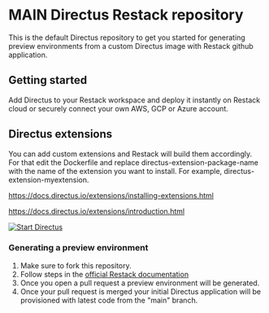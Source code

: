 # MAIN Directus Restack repository

This is the default Directus repository to get you started for generating preview environments from a custom Directus image with Restack github application.

## Getting started

Add Directus to your Restack workspace and deploy it instantly on Restack cloud or securely connect your own AWS, GCP or Azure account.

## Directus extensions

You can add custom extensions and Restack will build them accordingly.
For that edit the Dockerfile and replace directus-extension-package-name with the name of the extension you want to install.
For example, directus-extension-myextension.

https://docs.directus.io/extensions/installing-extensions.html

https://docs.directus.io/extensions/introduction.html

[![Start Directus](https://cdn.sanity.io/images/ev3amoz3/production/cdab779fcefb18a7cac95a0a74d5442abad47fca-257x57.png)](https://console.restack.io/onboarding/store/50ce0aaa-ab29-46fe-8dc7-c85dd56d192d)

### Generating a preview environment

1. Make sure to fork this repository.
2. Follow steps in the [official Restack documentation](https://www.restack.io/docs/directus)
3. Once you open a pull request a preview environment will be generated.
4. Once your pull request is merged your initial Directus application will be provisioned with latest code from the "main" branch.
